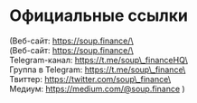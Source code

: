 # Официальные ссылки

(Веб-сайт: https://soup.finance/\
\
(Веб-сайт: https://soup.finance/\
\
Telegram-канал: https://t.me/soup\_financeHQ\
\
Группа в Telegram: https://t.me/soup\_finance\
\
Твиттер: https://twitter.com/soup\_finance\
\
Медиум: https://medium.com/@soup.finance )
